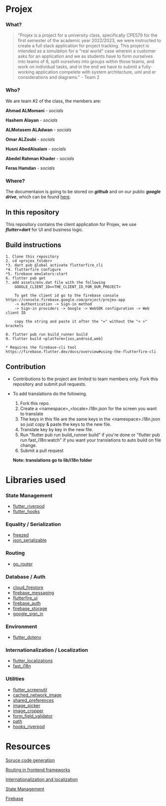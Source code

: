 # Projex

### What?
> "Projex is a project for a university class, specifically CPE579 for the first semester of the academic year 2022/2023, we were instructed to create a full stack application for project tracking. This project is intended as a simulation for a "real world" case wherein a customer asks for an application and we as students have to form ourselves into teams of 8, split ourselves into groups within those teams, and work on individual tasks, and in the end we have to submit a fully-working application compelete with system architecture, uml and er considerations and diagrams." - Team 2

### Who?
We are team #2 of the class, the members are:

**Ahmad ALMomani** - _socials_

**Hashem Alayan** - _socials_

**ALMotasem ALAdwan** - _socials_

**Omar ALZoubi** - _socials_

**Husni AbedAlsalam** - _socials_

**Abedel Rahman Khader** - _socials_

**Feras Hamdan** - _socials_

### Where?
The documentaion is going to be stored on **_github_** and on our public **_google drive_**, which can be found [here](https://drive.google.com/drive/folders/10edTz8_eHYdAUtCdXscKBvrBYNMmBp1P).

## In this repository
This repository contains the client application for Projex, we use _**flutter+dart**_ for UI and business logic.

## Build instructions
    1. Clone this repository
    2. cd <projex_folder>
    *3. dart pub global activate flutterfire_cli
    *4. flutterfire configure
    *5. firebase emulators:start
    6. flutter pub get
    7. add assets/env.dat file with the following
        GOOGLE_CLIENT_ID=<THE_CLIENT_ID_FOR_OUR_PROJECT>

        To get the client id go to the firebase console https://console.firebase.google.com/project/projex-app
        -> Authentication -> Sign-in method
        -> Sign-in providers -> Google -> WebSDK configuration -> Web client ID

        copy the string and paste it after the "=" without the "< >" brackets
        
    8. flutter pub run build_runner build
    9. flutter build <platform>[ios,android,web]

    * Requires the firebase-cli tool https://firebase.flutter.dev/docs/overview#using-the-flutterfire-cli
    

## Contribution
* Contributions to the project are limited to team members only. Fork this repository and submit pull requests.

* To add translations do the following.
    1. Fork this repo.
    2. Create a <namespace\>_<locale\>.i18n.json for the screen you want to translate
    3. The keys in this file are the same keys in the <namespace\>.i18n.json so just copy & paste the keys to the new file.
    4. Translate key by key in the new file.
    5. Run "flutter pub run build_runner build" if you're done or "flutter pub run fast_i18n:watch" if you want your translations to auto build on file change.
    6. Submit a pull request

    **Note: translations go to lib/i18n folder**


# Libraries used
### State Management 
* [flutter_riverpod](https://pub.dev/packages/flutter_riverpod)
* [flutter_hooks](https://pub.dev/packages/flutter_hooks)
### Equality / Serialization
* [freezed](https://pub.dev/packages/freezed)
* [json_serializable](https://pub.dev/packages/json_serializable)
### Routing
* [go_router](https://pub.dev/packages/go_router)
### Database / Auth
* [cloud_firestore](https://pub.dev/packages/cloud_firestore)
* [firebase_messaging](https://pub.dev/packages/firebase_messaging)
* [flutterfire_ui](https://pub.dev/packages/flutterfire_ui)
* [firebase_auth](https://pub.dev/packages/firebase_auth)
* [firebase_storage](https://pub.dev/packages/firebase_storage)
* [google_sign_in](https://pub.dev/packages/google_sign_in)
### Environment
* [flutter_dotenv](https://pub.dev/packages/flutter_dotenv)
### Internationalization / Localization
* [flutter_localizations](https://pub.dev/packages/flutter_localizations)
* [fast_i18n](https://pub.dev/packages/fast_i18n)
### Utilities
* [flutter_screenutil](https://pub.dev/packages/flutter_screenutil)
* [cached_network_image](https://pub.dev/packages/cached_network_image)
* [shared_preferences](https://pub.dev/packages/shared_preferences)
* [image_picker](https://pub.dev/packages/image_picker)
* [image_cropper](https://pub.dev/packages/image_cropper)
* [form_field_validator](https://pub.dev/packages/form_field_validator)
* [path](https://pub.dev/packages/path)
* [hooks_riverpod](https://pub.dev/packages/hooks_riverpod)

# Resources
[Soruce code generation](https://en.wikipedia.org/wiki/Automatic_programming)

[Routing in frontend frameworks](https://www.quora.com/I-hear-routing-all-the-time-in-front-end-frameworks-what-is-routing)

[Internationalization and localization](https://en.wikipedia.org/wiki/Internationalization_and_localization)

[State Management](https://docs.flutter.dev/development/data-and-backend/state-mgmt/intro)

[Firebase](https://firebase.google.com/)


